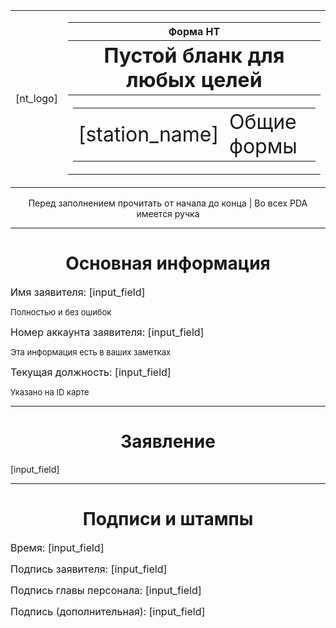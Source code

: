 <table><td>[nt_logo]</td><td> <table>
<tr><th>Форма НТ</th></tr>
<tr><th><font size="6">Пустой бланк для любых целей</font></th></tr>
<tr><th><table><td><font size="6">[station_name]</font></td>
<td><font size="6">Общие формы</font></td></table> </th></tr></table></td></table>
<p><center>Перед заполнением прочитать от начала до конца | Во всех PDA имеется ручка</center></p>
<hr></hr>
<h1><center>Основная информация</center></h1>
<p><font size="3">Имя заявителя: [input_field]</font></p>
<p><font size="2">Полностью и без ошибок</font></p>
<p><font size="3">Номер аккаунта заявителя: [input_field]</font></p>
<p><font size="2">Эта информация есть в ваших заметках</font></p>
<p><font size="3">Текущая должность: [input_field]</font></p>
<p><font size="2">Указано на ID карте</font></p>
<hr></hr>
<h1><center>Заявление</center></h1>
<p>[input_field]</p>
<hr></hr>
<h1><center>Подписи и штампы</center></h1>
<p><font size="3">Время: [input_field]</font></p>
<p><font size="3">Подпись заявителя: [input_field]</font></p>
<p><font size="3">Подпись главы персонала: [input_field]</font></p>
<p><font size="3">Подпись (дополнительная): [input_field]</font></p>
